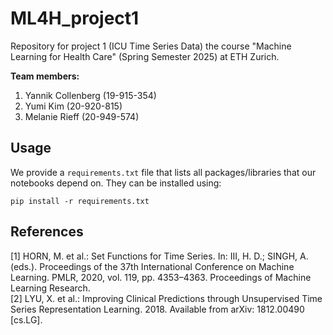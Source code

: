 # ML4H_project1

Repository for project 1 (ICU Time Series Data) the course "Machine Learning for Health Care" 
(Spring Semester 2025) at ETH Zurich.

**Team members:**  
1. Yannik Collenberg (19-915-354)
2. Yumi Kim (20-920-815)
3. Melanie Rieff (20-949-574)

## Usage
We provide a `requirements.txt` file that lists all packages/libraries that 
our notebooks depend on. They can be installed using:
```
pip install -r requirements.txt
```


## References
[1] HORN, M. et al.: Set Functions for Time Series. In: III, H. D.; SINGH, A. (eds.). Proceedings of the 37th International
Conference on Machine Learning. PMLR, 2020, vol. 119, pp. 4353–4363. Proceedings of Machine Learning Research. \
[2] LYU, X. et al.: Improving Clinical Predictions through Unsupervised Time Series Representation Learning. 2018. Available
from arXiv: 1812.00490 [cs.LG].